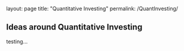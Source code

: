 layout: page
title: "Quantitative Investing"
permalink: /QuantInvesting/

## Ideas around Quantitative Investing
testing... 
